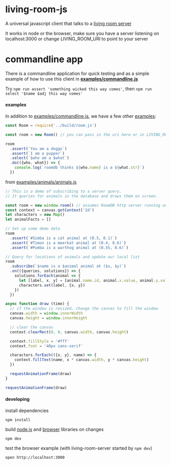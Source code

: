 # living-room-js

A universal javascript client that talks to a [living room server](https://github.com/jedahan/living-room-server)

It works in node or the browser, make sure you have a server listening on localhost:3000 or change LIVING_ROOM_URI to point to your server

# commandline app

There is a commandline application for quick testing and as a simple example of how to use this client in **[examples/commandline.js](./examples/commandline.js)**

Try `npm run assert 'something wicked this way comes'`, then `npm run select '$name $adj this way comes'`


#### examples

In addition to [examples/commandline.js](./examples/commandline.js), we have a few other [examples](./examples):

```javascript
const Room = require('../build/room.js')

const room = new Room() // you can pass in the uri here or in LIVING_ROOM_URI

room
  .assert(`You am a doggo`)
  .assert(`I am a pupper`)
  .select(`$who am a $what`)
  .do(({who, what}) => {
    console.log(`roomdb thinks ${who.name} is a ${what.str}`)
  })
```

from [examples/animals/animals.js](./examples/animals/animals.js)

```js
// This is a demo of subscribing to a server query.
// It queries for animals in the database and draws them on screen.

const room = new window.room() // assumes RoomDB http server running on http://localhost:3000
const context = canvas.getContext('2d')
let characters = new Map()
let animalFacts = []

// Set up some demo data
room
  .assert(`#Simba is a cat animal at (0.5, 0.1)`)
  .assert(`#Timon is a meerkat animal at (0.4, 0.6)`)
  .assert(`#Pumba is a warthog animal at (0.55, 0.6)`)

// Query for locations of animals and update our local list
room
  .subscribe(`$name is a $animal animal at ($x, $y)`)
  .on(({queries, solutions}) => {
    solutions.forEach(animal => {
      let [label, x, y] = [animal.name.id, animal.x.value, animal.y.value]
      characters.set(label, {x, y})
    })
  })

async function draw (time) {
  // if the window is resized, change the canvas to fill the window
  canvas.width = window.innerWidth
  canvas.height = window.innerHeight

  // clear the canvas
  context.clearRect(0, 0, canvas.width, canvas.height)

  context.fillStyle = '#fff'
  context.font = '40px sans-serif'

  characters.forEach(({x, y}, name) => {
    context.fillText(name, x * canvas.width, y * canvas.height)
  })

  requestAnimationFrame(draw)
}

requestAnimationFrame(draw)
```

#### developing

install dependencies

    npm install

build [node.js](./build/room.js) and [browser](./build/room.browser.js) libraries on changes

    npm dev

test the browser example (with living-room-server started by `npm dev`)

    open http://localhost:3000
